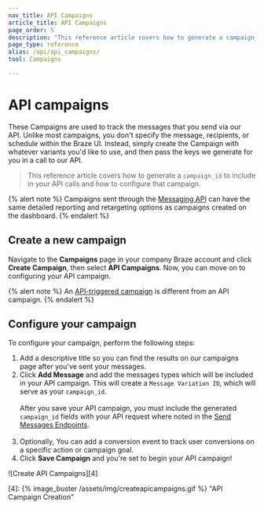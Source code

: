 ```yaml
---
nav_title: API Campaigns
article_title: API Campaigns
page_order: 5
description: "This reference article covers how to generate a campaign_id to include in your API calls and how to configure that campaign."
page_type: reference
alias: /api/api_campaigns/
tool: Campaigns

---
```

# API campaigns

These Campaigns are used to track the messages that you send via our API. Unlike most campaigns, you don't specify the message, recipients, or schedule within the Braze UI. Instead, simply create the Campaign with whatever variants you'd like to use, and then pass the keys we generate for you in a call to our API.

> This reference article covers how to generate a `campaign_id` to include in your API calls and how to configure that campaign.

{% alert note %}
Campaigns sent through the <a href="{{site.baseurl}}/api/endpoints/messaging/"> Messaging API</a> can have the same detailed reporting and retargeting options as campaigns created on the dashboard.
{% endalert %}

## Create a new campaign

Navigate to the **Campaigns** page in your company Braze account and click __Create Campaign__, then select __API Campaigns__. Now, you can move on to configuring your API campaign.

{% alert note %}
An [API-triggered campaign]({{site.baseurl}}/user_guide/engagement_tools/campaigns/building_campaigns/delivery_types/api_triggered_delivery/) is different from an API campaign.
{% endalert %}

## Configure your campaign

To configure your campaign, perform the following steps:

1. Add a descriptive title so you can find the results on our campaigns page after you've sent your messages.
2. Click **Add Message** and add the messages types which will be included in your API campaign. This will create a `Message Variation ID`, which will serve as your `campaign_id`. <br><br> After you save your API campaign, you must include the generated `campaign_id` fields with your API request where noted in the [Send Messages Endpoints][2].<br><br>
3. Optionally, You can add a conversion event to track user conversions on a specific action or campaign goal.
4. Click **Save Campaign** and you're set to begin your API campaign!

![Create API Campaigns][4]

[2]: {{site.baseurl}}/api/endpoints/messaging/#send-endpoints
[4]: {% image_buster /assets/img/createapicampaigns.gif %} "API Campaign Creation"
